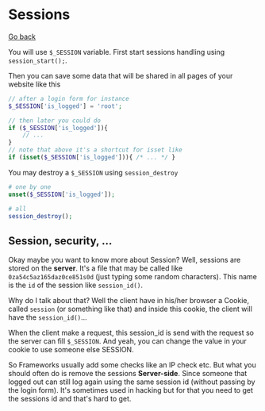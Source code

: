 # Sessions

[Go back](..)

You will use ``$_SESSION`` variable.
First start sessions handling using
``session_start();``.

Then you can save some data that will be shared
in all pages of your website like this

```php
// after a login form for instance
$_SESSION['is_logged'] = 'root';

// then later you could do
if ($_SESSION['is_logged']){
    // ...
}
// note that above it's a shortcut for isset like
if (isset($_SESSION['is_logged'])){ /* ... */ }
```

You may destroy a ``$_SESSION`` using `session_destroy`

```php
# one by one
unset($_SESSION['is_logged']);

# all
session_destroy();
```

<div class="sr"></div>

## Session, security, ...

Okay maybe you want to know more about Session? Well, sessions
are stored on the **server**. It's a file that may be called
like ``0za54c5az165daz0ce851s0d`` (just typing some
random characters). This name is the ``id`` of the session
like ``session_id()``.

Why do I talk about that? Well the client have in his/her
browser a Cookie, called ``session`` (or something
like that) and inside this cookie, the client will
have the ``session_id()``...

When the client make a request, this session_id is send
with the request so the server can  fill ``$_SESSION``.
And yeah, you can change the value in your cookie
to use someone else SESSION.

So Frameworks usually add some checks like an IP check
etc. But what you should often do is remove the sessions
**Server-side**. Since someone that logged out can still
log again using the same session id (without passing
by the login form). It's sometimes
used in hacking but for that you need to get the
sessions id and that's hard to get.